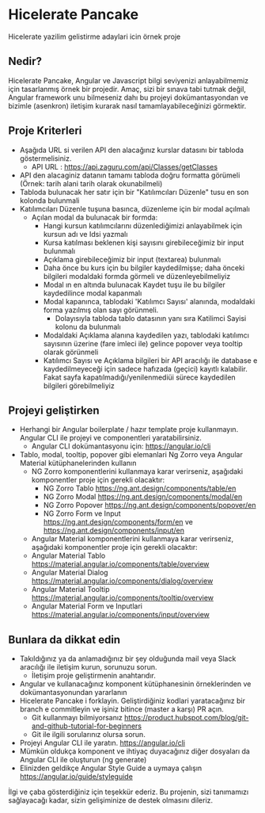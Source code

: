 # Hicelerate Pancake
Hicelerate yazilim gelistirme adaylari icin örnek proje

## Nedir?
Hicelerate Pancake, Angular ve Javascript bilgi seviyenizi anlayabilmemiz için tasarlanmış örnek bir projedir. 
Amaç, sizi bir sınava tabi tutmak değil, Angular framework unu bilmeseniz dahı bu projeyi dokümantasyondan ve bizimle (asenkron) iletişim kurarak nasıl tamamlayabileceğinizi görmektir.


## Proje Kriterleri
- Aşağıda URL si verilen API den alacağınız kurslar datasını bir tabloda göstermelisiniz.
  - API URL : https://api.zaguru.com/api/Classes/getClasses
- API den alacaginiz datanın tamamı tabloda doğru formatta görümeli (Örnek: tarih alani tarih olarak okunabilmeli)
- Tabloda bulunacak her satır için bir "Katılımcıları Düzenle" tusu en son kolonda bulunmali
- Katılımcıları Düzenle tuşuna basınca, düzenleme için bir modal açılmalı 
  - Açılan modal da bulunacak bir formda: 
    - Hangi kursun katılımcılarını düzenlediğimizi anlayabilmek için kursun adı ve Idsi yazmalı
    - Kursa katılması beklenen kişi sayısını girebileceğimiz bir input bulunmalı
    - Açıklama girebileceğimiz bir input (textarea) bulunmalı
    - Daha önce bu kurs için bu bilgiler kaydedilmişse; daha önceki bilgileri modaldaki formda görmeli ve düzenleyebilmeliyiz
    - Modal ın en altında bulunacak Kaydet tuşu ile bu bilgiler kaydedilince modal kapanmalı
    - Modal kapanınca, tablodaki 'Katılımcı Sayısı' alanında, modaldaki forma yazılmış olan sayı görünmeli. 
      - Dolayısıyla tabloda tablo datasının yanı sıra Katilimci Sayisi kolonu da bulunmalı
    - Modaldaki Açıklama alanına kaydedilen yazı, tablodaki katılımcı sayısının üzerine (fare imleci ile) gelince popover veya tooltip olarak görünmeli
    - Katılımcı Sayısı ve Açıklama bilgileri bir API aracılığı ile database e kaydedilmeyeceği için sadece hafızada (geçici) kayıtlı kalabilir. Fakat sayfa kapatılmadığı/yenilenmediüi sürece kaydedilen bilgileri görebilmeliyiz

## Projeyi geliştirken 
- Herhangi bir Angular boilerplate / hazır template proje kullanmayın. Angular CLI ile projeyi ve componentleri yaratabilirsiniz.
  - Angular CLI dokümantasyonu için: https://angular.io/cli
- Tablo, modal, tooltip, popover gibi elemanlari Ng Zorro veya Angular Material kütüphanelerinden kullanın
  - NG Zorro komponentlerini kullanmaya karar verirseniz, aşağıdaki komponentler proje için gerekli olacaktır:
    - NG Zorro Tablo https://ng.ant.design/components/table/en
    - NG Zorro Modal https://ng.ant.design/components/modal/en
    - NG Zorro Popover https://ng.ant.design/components/popover/en
    - NG Zorro Form ve Input https://ng.ant.design/components/form/en ve https://ng.ant.design/components/input/en
  - Angular Material komponentlerini kullanmaya karar verirseniz, aşağıdaki komponentler proje için gerekli olacaktır:
   - Angular Material Tablo https://material.angular.io/components/table/overview
   - Angular Material Dialog https://material.angular.io/components/dialog/overview
   - Angular Material Tooltip https://material.angular.io/components/tooltip/overview
   - Angular Material Form ve Inputlari https://material.angular.io/components/input/overview


## Bunlara da dikkat edin
- Takıldığınız ya da anlamadığınız bir şey olduğunda mail veya Slack aracılığı ile iletişim kurun, sorunuzu sorun. 
  - İletişim proje geliştirmenin anahtarıdır.
- Angular ve kullanacağınız komponent kütüphanesinin örneklerinden ve dokümantasyonundan yararlanın
- Hicelerate Pancake i forklayin. Geliştirdiğiniz kodlari yaratacağınız bir branch e commitleyin ve işiniz bitince (master a karşı) PR açın.
  - Git kullanmayı bilmiyorsanız https://product.hubspot.com/blog/git-and-github-tutorial-for-beginners
  - Git ile ilgili sorularınız olursa sorun.
- Projeyi Angular CLI ile yaratın. https://angular.io/cli
- Mümkün oldukça komponent ve ihtiyaç duyacağınız diğer dosyaları da Angular CLI ile oluşturun (ng generate)
- Elinizden geldikçe Angular Style Guide a uymaya çalışın https://angular.io/guide/styleguide

İlgi ve çaba gösterdiğiniz için teşekkür ederiz. Bu projenin, sizi tanımamızı sağlayacağı kadar, sizin gelişiminize de destek olmasını dileriz.
